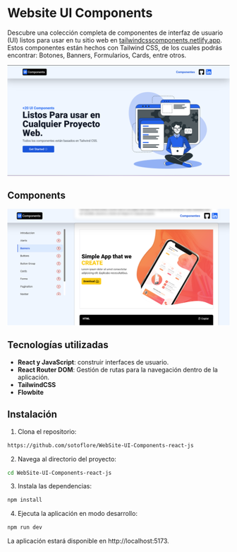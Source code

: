 # Website UI Components

Descubre una colección completa de componentes de interfaz de usuario (UI) listos para usar en tu sitio web en [tailwindcsscomponents.netlify.app](https://tailwindcsscomponents.netlify.app). Estos componentes están hechos con Tailwind CSS, de los cuales podrás encontrar: Botones, Banners, Formularios, Cards, entre otros.


![tailwindcsscomponents.netlify.app](https://github.com/sotoflore/WebSite-UI-Components-react-js/blob/main/public/web-app.png)

## Components
![tailwindcsscomponents.netlify.app](https://github.com/sotoflore/WebSite-UI-Components-react-js/blob/main/public/web-app-components.png)

## Tecnologías utilizadas
- **React y JavaScript**: construir interfaces de usuario.
- **React Router DOM**: Gestión de rutas para la navegación dentro de la aplicación.
- **TailwindCSS**
- **Flowbite**

## Instalación
1. Clona el repositorio:
```bash
https://github.com/sotoflore/WebSite-UI-Components-react-js
```
2. Navega al directorio del proyecto:
```bash
cd WebSite-UI-Components-react-js
```
3. Instala las dependencias:
```bash
npm install
```
4. Ejecuta la aplicación en modo desarrollo:
```bash
npm run dev
```
La aplicación estará disponible en http://localhost:5173.
